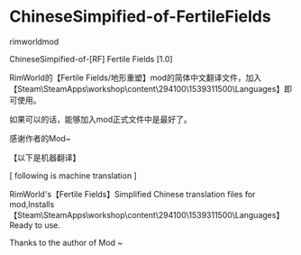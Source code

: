 # ChineseSimpified-of-FertileFields
rimworldmod

ChineseSimpified-of-[RF] Fertile Fields [1.0]

RimWorld的【Fertile Fields/地形重塑】mod的简体中文翻译文件，加入【Steam\SteamApps\workshop\content\294100\1539311500\Languages】即可使用。

如果可以的话，能够加入mod正式文件中是最好了。

感谢作者的Mod~

【以下是机器翻译】

[ following is machine translation ]

RimWorld's【Fertile Fields】Simplified Chinese translation files for mod,Installs【Steam\SteamApps\workshop\content\294100\1539311500\Languages】Ready to use.

Thanks to the author of Mod ~
